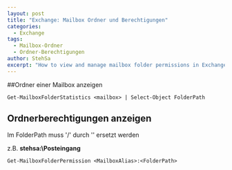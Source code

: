 ```yaml
---
layout: post
title: "Exchange: Mailbox Ordner und Berechtigungen"
categories: 
  - Exchange
tags: 
  - Mailbox-Ordner
  - Ordner-Berechtigungen
author: StehSa
excerpt: "How to view and manage mailbox folder permissions in Exchange."
---
```


##Ordner einer Mailbox anzeigen

    Get-MailboxFolderStatistics <mailbox> | Select-Object FolderPath

## Ordnerberechtigungen anzeigen
Im FolderPath muss '/' durch '\' ersetzt werden

z.B. **stehsa:\Posteingang**
    
    Get-MailboxFolderPermission <MailboxAlias>:<FolderPath>
